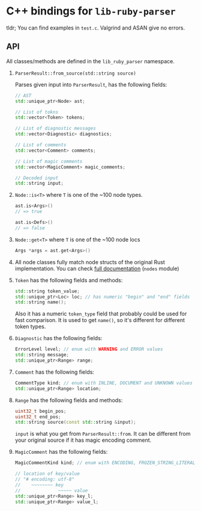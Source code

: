 # C++ bindings for `lib-ruby-parser`

tldr; You can find examples in `test.c`. Valgrind and ASAN give no errors.

## API

All classes/methods are defined in the `lib_ruby_parser` namespace.

1. `ParserResult::from_source(std::string source)`

    Parses given input into `ParserResult`, has the following fields:
    ```cpp
    // AST
    std::unique_ptr<Node> ast;

    // List of tokns
    std::vector<Token> tokens;

    // List of diagnostic messages
    std::vector<Diagnostic> diagnostics;

    // List of comments
    std::vector<Comment> comments;

    // List of magic comments
    std::vector<MagicComment> magic_comments;

    // Decoded input
    std::string input;
    ```

2. `Node::is<T>` where `T` is one of the ~100 node types.

    ```cpp
    ast.is<Args>()
    // => true

    ast.is<Defs>()
    // => false
    ```

3. `Node::get<T>` where `T` is one of the ~100 node locs

    ```cpp
    Args *args = ast.get<Args>()
    ```

4. All node classes fully match node structs of the original Rust implementation. You can check [full documentation](https://docs.rs/lib-ruby-parser) (`nodes` module)

5. `Token` has the following fields and methods:

    ```cpp
    std::string token_value;
    std::unique_ptr<Loc> loc; // has numeric "begin" and "end" fields
    std::string name();
    ```

    Also it has a numeric `token_type` field that probably could be used for fast comparison. It is used to get `name()`, so it's different for different token types.

6. `Diagnostic` has the following fields:

    ```cpp
    ErrorLevel level; // enum with WARNING and ERROR values
    std::string message;
    std::unique_ptr<Range> range;
    ```

7. `Comment` has the following fields:

    ```cpp
    CommentType kind; // enum with INLINE, DOCUMENT and UNKNOWN values
    std::unique_ptr<Range> location;
    ```

8. `Range` has the following fields and methods:

    ```cpp
    uint32_t begin_pos;
    uint32_t end_pos;
    std::string source(const std::string &input);
    ```

    `input` is what you get from `ParserResult::from`. It can be different from your original source if it has magic encoding comment.

9. `MagicComment` has the following fields:

    ```cpp
    MagicCommentKind kind; // enum with ENCODING, FROZEN_STRING_LITERAL, WARN_INDENT values

    // location of key/value
    // "# encoding: utf-8"
    //    ~~~~~~~~ key
    //              ~~~~~ value
    std::unique_ptr<Range> key_l;
    std::unique_ptr<Range> value_l;
    ```
